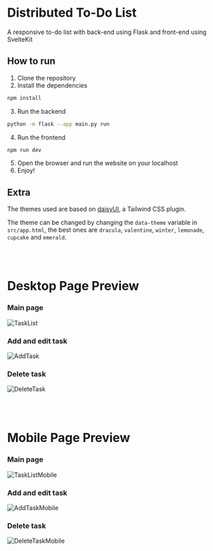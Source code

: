 # Distributed To-Do List
A responsive to-do list with back-end using Flask and front-end using SvelteKit

## How to run
1. Clone the repository
2. Install the dependencies
```bash
npm install
```

3. Run the backend
```bash
python -m flask --app main.py run
```

4. Run the frontend
```bash
npm run dev
```

5. Open the browser and run the website on your localhost
6. Enjoy!

## Extra
The themes used are based on [daisyUI](https://daisyui.com/docs/themes/), a Tailwind CSS plugin.

The theme can be changed by changing the `data-theme` variable in `src/app.html`, the best ones are `dracula`, `valentine`, `winter`, `lemonade`, `cupcake` and `emerald`.

<br><br>

# Desktop Page Preview 
### Main page
![TaskList](https://i.postimg.cc/hvzVT8W5/image-2023-01-31-204407880.png)
<br>

### Add and edit task
![AddTask](https://i.postimg.cc/0ydDY2FP/image-2023-01-31-204442409.png)
<br>

### Delete task
![DeleteTask](https://i.postimg.cc/1zv7yZGc/image-2023-01-31-204519187.png)

<br><br>

# Mobile Page Preview
### Main page
![TaskListMobile](https://i.postimg.cc/k5GFFRSK/image-2023-01-31-204712294.png)
<br>

### Add and edit task
![AddTaskMobile](https://i.postimg.cc/dVyJ74Hy/image-2023-01-31-205021527.png)
<br>

### Delete task
![DeleteTaskMobile](https://i.postimg.cc/VLy8xjLs/image-2023-01-31-205207973.png)